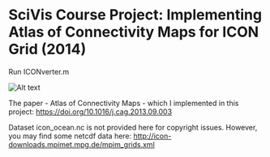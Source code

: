 # SciVis Course Project: Implementing Atlas of Connectivity Maps for ICON Grid (2014)

Run ICONverter.m

![Alt text](https://github.com/imruljubair/SciVis-Course-Project-Implementing-Atlas-of-Connectivity-Maps-for-ICON-Grid/blob/master/screenshot.png)

The paper - Atlas of Connectivity Maps - which I implemented in this project: https://doi.org/10.1016/j.cag.2013.09.003

Dataset icon_ocean.nc is not provided here for copyright issues. However, you may find some netcdf data here:
http://icon-downloads.mpimet.mpg.de/mpim_grids.xml
